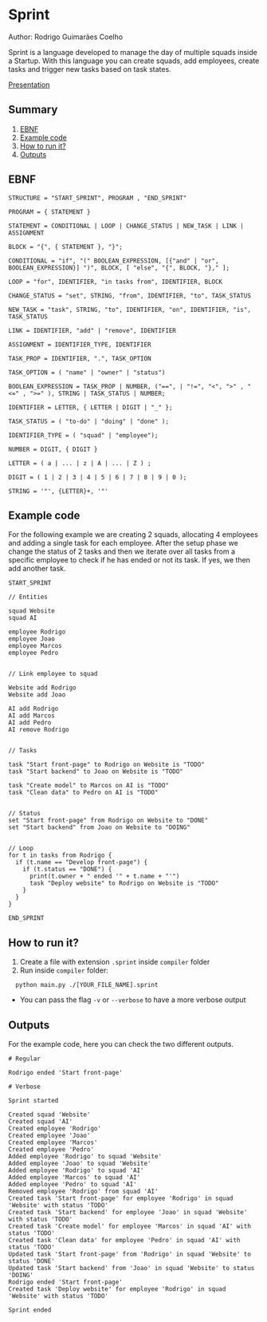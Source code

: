 # Sprint
Author: Rodrigo Guimarães Coelho

Sprint is a language developed to manage the day of multiple squads inside a Startup. With this language you can create squads, add employees, create tasks and trigger new tasks based on task states.

[Presentation](https://www.canva.com/design/DAF2wo-a-M8/EI4QroQKJXPqn08d_lG5IQ/view?utm_content=DAF2wo-a-M8&utm_campaign=designshare&utm_medium=link&utm_source=editor#1)

## Summary
1. [EBNF](#ebnf)
2. [Example code](#example-code)
3. [How to run it?](#how-to-run-it)
4. [Outputs](#outputs)

## EBNF

```
STRUCTURE = "START_SPRINT", PROGRAM , "END_SPRINT"

PROGRAM = { STATEMENT }

STATEMENT = CONDITIONAL | LOOP | CHANGE_STATUS | NEW_TASK | LINK | ASSIGNMENT

BLOCK = "{", { STATEMENT }, "}";

CONDITIONAL = "if", "(" BOOLEAN_EXPRESSION, [{"and" | "or", BOOLEAN_EXPRESSION}] ")", BLOCK, [ "else", "{", BLOCK, "}," ];

LOOP = "for", IDENTIFIER, "in tasks from", IDENTIFIER, BLOCK

CHANGE_STATUS = "set", STRING, "from", IDENTIFIER, "to", TASK_STATUS

NEW_TASK = "task", STRING, "to", IDENTIFIER, "on", IDENTIFIER, "is", TASK_STATUS

LINK = IDENTIFIER, "add" | "remove", IDENTIFIER

ASSIGNMENT = IDENTIFIER_TYPE, IDENTIFIER

TASK_PROP = IDENTIFIER, ".", TASK_OPTION

TASK_OPTION = ( "name" | "owner" | "status")

BOOLEAN_EXPRESSION = TASK_PROP | NUMBER, ("==", | "!=", "<", ">" , "<=" , ">=" ), STRING | TASK_STATUS | NUMBER;

IDENTIFIER = LETTER, { LETTER | DIGIT | "_" };

TASK_STATUS = ( "to-do" | "doing" | "done" );

IDENTIFIER_TYPE = ( "squad" | "employee");

NUMBER = DIGIT, { DIGIT }

LETTER = ( a | ... | z | A | ... | Z ) ;

DIGIT = ( 1 | 2 | 3 | 4 | 5 | 6 | 7 | 8 | 9 | 0 );

STRING = '"', {LETTER}+, '"'
```

## Example code

For the following example we are creating 2 squads, allocating 4 employees and adding a single task for each employee. After the setup phase we change the status of 2 tasks and then we iterate over all tasks from a specific employee to check if he has ended or not its task. If yes, we then add another task.

```
START_SPRINT

// Entities

squad Website
squad AI

employee Rodrigo
employee Joao
employee Marcos
employee Pedro


// Link employee to squad

Website add Rodrigo
Website add Joao

AI add Rodrigo
AI add Marcos
AI add Pedro
AI remove Rodrigo


// Tasks

task "Start front-page" to Rodrigo on Website is "TODO"
task "Start backend" to Joao on Website is "TODO"

task "Create model" to Marcos on AI is "TODO"
task "Clean data" to Pedro on AI is "TODO"


// Status
set "Start front-page" from Rodrigo on Website to "DONE"
set "Start backend" from Joao on Website to "DOING"


// Loop
for t in tasks from Rodrigo {
  if (t.name == "Develop front-page") {
    if (t.status == "DONE") {
      print(t.owner + " ended '" + t.name + "'")
      task "Deploy website" to Rodrigo on Website is "TODO"
    }
  }
}

END_SPRINT
```

## How to run it?
1. Create a file with extension ```.sprint``` inside ```compiler``` folder
2. Run inside ```compiler``` folder:
```
  python main.py ./[YOUR_FILE_NAME].sprint
```
- You can pass the flag ```-v``` or ```--verbose```  to have a more verbose output

## Outputs
For the example code, here you can check the two different outputs.
```
# Regular

Rodrigo ended 'Start front-page'
```

```
# Verbose

Sprint started

Created squad 'Website'
Created squad 'AI'
Created employee 'Rodrigo'
Created employee 'Joao'
Created employee 'Marcos'
Created employee 'Pedro'
Added employee 'Rodrigo' to squad 'Website'
Added employee 'Joao' to squad 'Website'
Added employee 'Rodrigo' to squad 'AI'
Added employee 'Marcos' to squad 'AI'
Added employee 'Pedro' to squad 'AI'
Removed employee 'Rodrigo' from squad 'AI'
Created task 'Start front-page' for employee 'Rodrigo' in squad 'Website' with status 'TODO'
Created task 'Start backend' for employee 'Joao' in squad 'Website' with status 'TODO'
Created task 'Create model' for employee 'Marcos' in squad 'AI' with status 'TODO'
Created task 'Clean data' for employee 'Pedro' in squad 'AI' with status 'TODO'
Updated task 'Start front-page' from 'Rodrigo' in squad 'Website' to status 'DONE'
Updated task 'Start backend' from 'Joao' in squad 'Website' to status 'DOING'
Rodrigo ended 'Start front-page'
Created task 'Deploy website' for employee 'Rodrigo' in squad 'Website' with status 'TODO'

Sprint ended
```